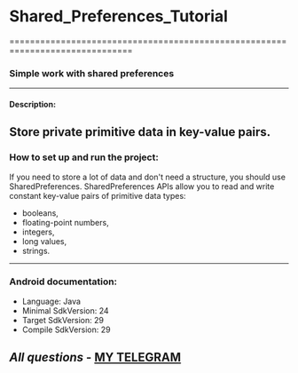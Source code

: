 # Shared_Preferences_Tutorial
==============================================================================
### Simple work with shared preferences
------------------------------------------------------------------------------
#### Description:
Store private primitive data in key-value pairs.
------------------------------------------------------------------------------
### How to set up and run the project:
If you need to store a lot of data and don't need a structure, you should use SharedPreferences. 
SharedPreferences APIs allow you to read and write constant key-value pairs of primitive data types: 
- booleans,
- floating-point numbers, 
- integers, 
- long values,
- strings.
------------------------------------------------------------------------------
### Android documentation:
- Language: Java
- Minimal SdkVersion: 24
- Target SdkVersion: 29
- Compile SdkVersion: 29
  
 _All  questions_ - [MY  TELEGRAM](https://t.me/sergey_katsapov)
------------------------------------------------------------------------------

